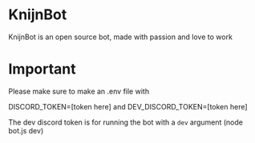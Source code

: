 # KnijnBot

KnijnBot is an open source bot, made with passion and love to work

# Important
Please make sure to make an .env file with 

DISCORD_TOKEN=[token here]
and
DEV_DISCORD_TOKEN=[token here]

The dev discord token is for running the bot with a `dev` argument (node bot.js dev)
